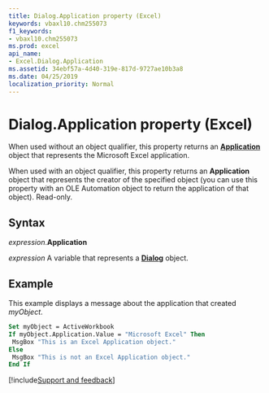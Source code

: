 ```yaml
---
title: Dialog.Application property (Excel)
keywords: vbaxl10.chm255073
f1_keywords:
- vbaxl10.chm255073
ms.prod: excel
api_name:
- Excel.Dialog.Application
ms.assetid: 34ebf57a-4d40-319e-817d-9727ae10b3a8
ms.date: 04/25/2019
localization_priority: Normal
---
```



# Dialog.Application property (Excel)

When used without an object qualifier, this property returns an **[Application](Excel.Application(object).md)** object that represents the Microsoft Excel application. 

When used with an object qualifier, this property returns an **Application** object that represents the creator of the specified object (you can use this property with an OLE Automation object to return the application of that object). Read-only.


## Syntax

_expression_.**Application**

_expression_ A variable that represents a **[Dialog](Excel.Dialog.md)** object.


## Example

This example displays a message about the application that created _myObject_.

```vb
Set myObject = ActiveWorkbook 
If myObject.Application.Value = "Microsoft Excel" Then 
 MsgBox "This is an Excel Application object." 
Else 
 MsgBox "This is not an Excel Application object." 
End If
```



[!include[Support and feedback](~/includes/feedback-boilerplate.md)]